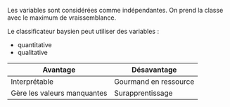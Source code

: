 Les variables sont considérées comme indépendantes. On prend la classe avec le maximum de vraissemblance.

Le classificateur baysien peut utiliser des variables : 

* quantitative
* qualitative

Avantage                        | Désavantage
--------------------------------|--
Interprétable                   | Gourmand en ressource
Gère les valeurs manquantes     | Surapprentissage

